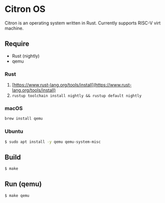 # Citron OS

Citron is an operating system written in Rust. Currently supports RISC-V virt machine.

## Require

- Rust (nightly)
- qemu

### Rust

1. [https://www.rust-lang.org/tools/install](https://www.rust-lang.org/tools/install)
2. `rustup toolchain install nightly && rustup default nightly`

### macOS

```bash
brew install qemu
```

### Ubuntu

```bash
$ sudo apt install -y qemu qemu-system-misc
```

## Build

```bash
$ make
```

## Run (qemu)

```bash
$ make qemu
```